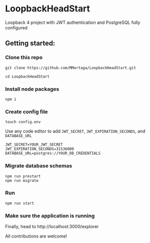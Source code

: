# LoopbackHeadStart
Loopback 4 project with JWT authentication and PostgreSQL fully configured


## Getting started:

### Clone this repo
```
git clone https://github.com/MMortaga/LoopbackHeadStart.git

cd LoopbackHeadStart
```

### Install node packages
```
npm i
```

### Create config file
```
touch config.env
```

Use any code editor to add `JWT_SECRET`, `JWT_EXPIRATION_SECONDS`, and `DATABASE_URL`

```
JWT_SECRET=YOUR_JWT_SECRET
JWT_EXPIRATION_SECONDS=31536000
DATABASE_URL=postgres://YOUR_DB_CREDENTIALS
```

### Migrate database schemas

```
npm run prestart
npm run migrate
```

### Run
```
npm run start
```

### Make sure the application is running
Finally, head to http://localhost:3000/explorer

All contributions are welcome!